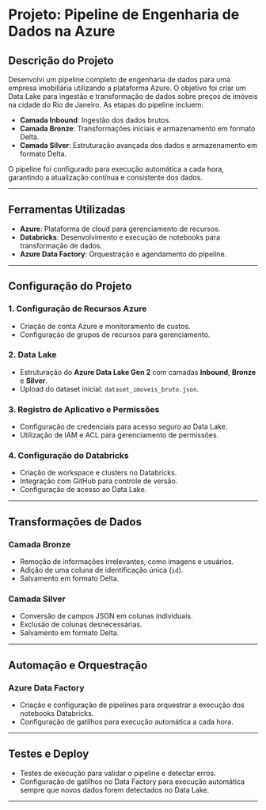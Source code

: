 # Projeto: Pipeline de Engenharia de Dados na Azure

## Descrição do Projeto
Desenvolvi um pipeline completo de engenharia de dados para uma empresa imobiliária utilizando a plataforma Azure. O objetivo foi criar um Data Lake para ingestão e transformação de dados sobre preços de imóveis na cidade do Rio de Janeiro. As etapas do pipeline incluem:

- **Camada Inbound**: Ingestão dos dados brutos.
- **Camada Bronze**: Transformações iniciais e armazenamento em formato Delta.
- **Camada Silver**: Estruturação avançada dos dados e armazenamento em formato Delta.

O pipeline foi configurado para execução automática a cada hora, garantindo a atualização contínua e consistente dos dados.

---

## Ferramentas Utilizadas
- **Azure**: Plataforma de cloud para gerenciamento de recursos.
- **Databricks**: Desenvolvimento e execução de notebooks para transformação de dados.
- **Azure Data Factory**: Orquestração e agendamento do pipeline.

---

## Configuração do Projeto

### 1. Configuração de Recursos Azure
- Criação de conta Azure e monitoramento de custos.
- Configuração de grupos de recursos para gerenciamento.

### 2. Data Lake
- Estruturação do **Azure Data Lake Gen 2** com camadas **Inbound**, **Bronze** e **Silver**.
- Upload do dataset inicial: `dataset_imoveis_bruto.json`.

### 3. Registro de Aplicativo e Permissões
- Configuração de credenciais para acesso seguro ao Data Lake.
- Utilização de IAM e ACL para gerenciamento de permissões.

### 4. Configuração do Databricks
- Criação de workspace e clusters no Databricks.
- Integração com GitHub para controle de versão.
- Configuração de acesso ao Data Lake.

---

## Transformações de Dados

### Camada Bronze
- Remoção de informações irrelevantes, como imagens e usuários.
- Adição de uma coluna de identificação única (`id`).
- Salvamento em formato Delta.

### Camada Silver
- Conversão de campos JSON em colunas individuais.
- Exclusão de colunas desnecessárias.
- Salvamento em formato Delta.

---

## Automação e Orquestração

### Azure Data Factory
- Criação e configuração de pipelines para orquestrar a execução dos notebooks Databricks.
- Configuração de gatilhos para execução automática a cada hora.

---

## Testes e Deploy

- Testes de execução para validar o pipeline e detectar erros.
- Configuração de gatilhos no Data Factory para execução automática sempre que novos dados forem detectados no Data Lake.

---
